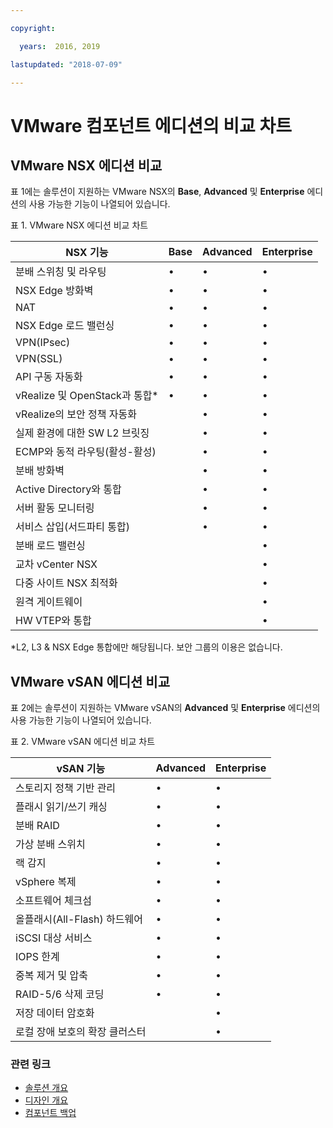 ```yaml
---

copyright:

  years:  2016, 2019

lastupdated: "2018-07-09"

---
```


# VMware 컴포넌트 에디션의 비교 차트

## VMware NSX 에디션 비교

표 1에는 솔루션이 지원하는 VMware NSX의 **Base**, **Advanced** 및 **Enterprise** 에디션의 사용 가능한 기능이 나열되어 있습니다.

표 1. VMware NSX 에디션 비교 차트

| NSX 기능                                   | Base | Advanced |Enterprise |
|-----------------------------------------------|------|----------|------------|
| 분배 스위칭 및 라우팅             | •    | •        | •          |
| NSX Edge 방화벽                             | •    | •        | •          |
| NAT                                           | •    | •        | •          |
| NSX Edge 로드 밸런싱                       | •    | •        | •          |
| VPN(IPsec)                                   | •    | •        | •          |
| VPN(SSL)                                     | •    | •        | •          |
| API 구동 자동화                         | •    | •        | •          |
| vRealize 및 OpenStack과 통합\*     | •    | •        | •          |
| vRealize의 보안 정책 자동화 |      | •        | •          |
| 실제 환경에 대한 SW L2 브릿징        |      | •        | •          |
| ECMP와 동적 라우팅(활성-활성)     |      | •        | •          |
| 분배 방화벽                       |      | •        | •          |
| Active Directory와 통합             |      | •        | •          |
| 서버 활동 모니터링                    |      | •        | •          |
| 서비스 삽입(서드파티 통합)     |      | •        | •          |
| 분배 로드 밸런싱                    |      |          | •          |
| 교차 vCenter NSX                             |      |          | •          |
| 다중 사이트 NSX 최적화                  |      |          | •          |
| 원격 게이트웨이                                |      |          | •          |
| HW VTEP와 통합                     |      |          | •          |
\*L2, L3 & NSX Edge 통합에만 해당됩니다. 보안 그룹의 이용은 없습니다.

## VMware vSAN 에디션 비교

표 2에는 솔루션이 지원하는 VMware vSAN의 **Advanced** 및 **Enterprise** 에디션의 사용 가능한 기능이 나열되어 있습니다.

표 2. VMware vSAN 에디션 비교 차트

| vSAN 기능                                    | Advanced |Enterprise |
|-------------------------------------------------|----------|------------|
| 스토리지 정책 기반 관리                 | •        | •          |
| 플래시 읽기/쓰기 캐싱                        | •        | •          |
| 분배 RAID                                | •        | •          |
| 가상 분배 스위치                      | •        | •          |
| 랙 감지                                  | •        | •          |
| vSphere 복제                             | •        | •          |
| 소프트웨어 체크섬                               | •        | •          |
| 올플래시(All-Flash) 하드웨어                              | •        | •          |
| iSCSI 대상 서비스                            | •        | •          |
| IOPS 한계                                      | •        | •          |
| 중복 제거 및 압축                   | •        | •          |
| RAID-5/6 삭제 코딩                         | •        | •          |
| 저장 데이터 암호화                         |          | •          |
| 로컬 장애 보호의 확장 클러스터 |          | •          |

### 관련 링크

* [솔루션 개요](solution_overview.html)
* [디자인 개요](design_overview.html)
* [컴포넌트 백업](solution_backingup.html)
